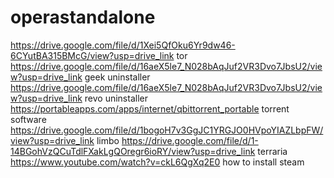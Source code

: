 # operastandalone
https://drive.google.com/file/d/1Xei5QfOku6Yr9dw46-6CYutBA315BMcG/view?usp=drive_link tor
https://drive.google.com/file/d/16aeX5le7_N028bAqJuf2VR3Dvo7JbsU2/view?usp=drive_link geek uninstaller
https://drive.google.com/file/d/16aeX5le7_N028bAqJuf2VR3Dvo7JbsU2/view?usp=drive_link revo uninstaller
https://portableapps.com/apps/internet/qbittorrent_portable torrent software
https://drive.google.com/file/d/1bogoH7v3GgJC1YRGJO0HVpoYIAZLbpFW/view?usp=drive_link  limbo
https://drive.google.com/file/d/1-14BGohVzQCuTdlFXakLgQOregr6ioRY/view?usp=drive_link  terraria
https://www.youtube.com/watch?v=ckL6QgXq2E0 how to install steam
